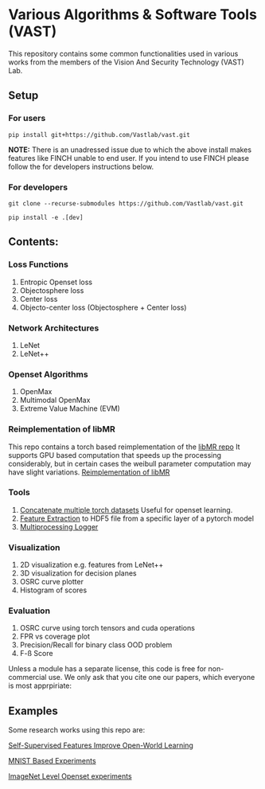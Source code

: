 # Various Algorithms & Software Tools (VAST)
This repository contains some common functionalities used in various works from the members of the
Vision And Security Technology (VAST) Lab.

## Setup
### For users
`pip install git+https://github.com/Vastlab/vast.git`

**NOTE:** There is an unadressed issue due to which the above install makes features like FINCH unable to end user.
If you intend to use FINCH please follow the for developers instructions below.
### For developers
`git clone --recurse-submodules https://github.com/Vastlab/vast.git`

`pip install -e .[dev]`

## Contents:
### Loss Functions
1. Entropic Openset loss
2. Objectosphere loss
3. Center loss
4. Objecto-center loss (Objectosphere + Center loss)

### Network Architectures
1. LeNet
2. LeNet++

### Openset Algorithms
1. OpenMax
2. Multimodal OpenMax
3. Extreme Value Machine (EVM)

### Reimplementation of libMR
This repo contains a torch based reimplementation of the [libMR repo](https://github.com/Vastlab/libMR)
It supports GPU based computation that speeds up the processing considerably, but in certain cases the weibull parameter
computation may have slight variations.
[Reimplementation of libMR](vast/DistributionModels/weibull.py)

### Tools
1. [Concatenate multiple torch datasets](vast/tools/ConcatDataset.py) Useful for openset learning.
2. [Feature Extraction](vast/scripts/FeatureExtractors) to HDF5 file from a specific layer of a pytorch model
3. [Multiprocessing Logger](vast/tools/logger.py)

### Visualization
1. 2D visualization e.g. features from LeNet++
2. 3D visualization for decision planes
3. OSRC curve plotter
4. Histogram of scores

### Evaluation
1. OSRC curve using torch tensors and cuda operations
2. FPR vs coverage plot
3. Precision/Recall for binary class OOD problem
4. F-ß Score

Unless a module has a separate license, this code is free for non-commercial use.  We only ask that you cite one our papers, which everyone is most apprpiriate:


## Examples
Some research works using this repo are:

[Self-Supervised Features Improve Open-World Learning](https://github.com/Vastlab/SSFiOWL)

[MNIST Based Experiments](https://github.com/Vastlab/MNIST_Experiments)

[ImageNet Level Openset experiments](https://github.com/Vastlab/ImageNetDali)
